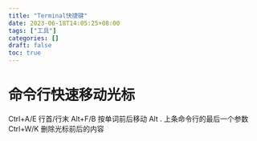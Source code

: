 ```yaml
---
title: "Terminal快捷键"
date: 2023-06-18T14:05:25+08:00
tags: ["工具"]
categories: []
draft: false
toc: true
---
```

# 命令行快速移动光标
Ctrl+A/E    行首/行末
Alt+F/B     按单词前后移动
Alt .       上条命令行的最后一个参数
Ctrl+W/K    删除光标前后的内容